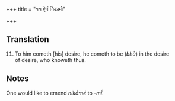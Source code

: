 +++
title = "११ ऐनं निकामो"

+++
## Translation
11. To him cometh \[his\] desire, he cometh to be (*bhū*) in the desire  
of desire, who knoweth thus.

## Notes
One would like to emend *nikāmé* to *-mī́*.
